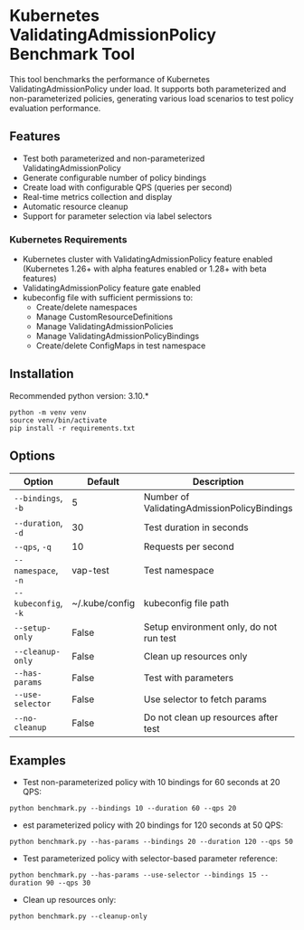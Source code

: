 # Kubernetes ValidatingAdmissionPolicy Benchmark Tool

This tool benchmarks the performance of Kubernetes ValidatingAdmissionPolicy under load. It supports both parameterized and non-parameterized policies, generating various load scenarios to test policy evaluation performance.

## Features

- Test both parameterized and non-parameterized ValidatingAdmissionPolicy
- Generate configurable number of policy bindings
- Create load with configurable QPS (queries per second)
- Real-time metrics collection and display
- Automatic resource cleanup
- Support for parameter selection via label selectors

### Kubernetes Requirements

- Kubernetes cluster with ValidatingAdmissionPolicy feature enabled (Kubernetes 1.26+ with alpha features enabled or 1.28+ with beta features)
- ValidatingAdmissionPolicy feature gate enabled
- kubeconfig file with sufficient permissions to:
  - Create/delete namespaces
  - Manage CustomResourceDefinitions
  - Manage ValidatingAdmissionPolicies
  - Manage ValidatingAdmissionPolicyBindings
  - Create/delete ConfigMaps in test namespace

## Installation

Recommended python version: 3.10.*

```
python -m venv venv
source venv/bin/activate
pip install -r requirements.txt
```



## Options

| Option | Default | Description |
|--------|---------|-------------|
| `--bindings`, `-b` | 5 | Number of ValidatingAdmissionPolicyBindings |
| `--duration`, `-d` | 30 | Test duration in seconds |
| `--qps`, `-q` | 10 | Requests per second |
| `--namespace`, `-n` | vap-test | Test namespace |
| `--kubeconfig`, `-k` | ~/.kube/config | kubeconfig file path |
| `--setup-only` | False | Setup environment only, do not run test |
| `--cleanup-only` | False | Clean up resources only |
| `--has-params` | False | Test with parameters |
| `--use-selector` | False | Use selector to fetch params |
| `--no-cleanup` | False | Do not clean up resources after test |

## Examples
- Test non-parameterized policy with 10 bindings for 60 seconds at 20 QPS:
```
python benchmark.py --bindings 10 --duration 60 --qps 20
```
- est parameterized policy with 20 bindings for 120 seconds at 50 QPS:
```
python benchmark.py --has-params --bindings 20 --duration 120 --qps 50
```

- Test parameterized policy with selector-based parameter reference:
```
python benchmark.py --has-params --use-selector --bindings 15 --duration 90 --qps 30
```

- Clean up resources only:
```
python benchmark.py --cleanup-only
```